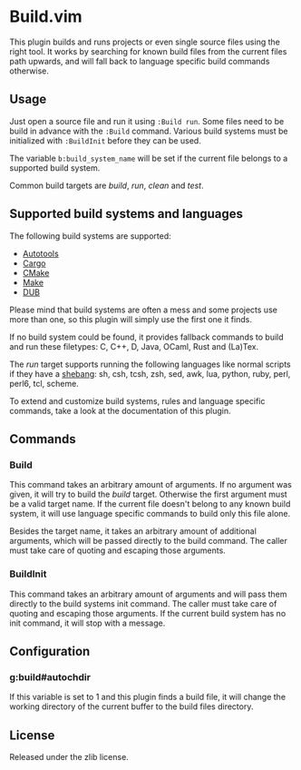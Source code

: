 # Build.vim

This plugin builds and runs projects or even single source files using the
right tool. It works by searching for known build files from the current
files path upwards, and will fall back to language specific build commands
otherwise.

## Usage

Just open a source file and run it using `:Build run`. Some files need to
be build in advance with the `:Build` command. Various build systems must
be initialized with `:BuildInit` before they can be used.

The variable `b:build_system_name` will be set if the current file belongs
to a supported build system.

Common build targets are _build_, _run_, _clean_ and _test_.

## Supported build systems and languages

The following build systems are supported:

  * [Autotools](http://www.gnu.org/software/autoconf/)
  * [Cargo](https://crates.io/)
  * [CMake](http://www.cmake.org/)
  * [Make](https://en.wikipedia.org/wiki/Make_(software))
  * [DUB](http://code.dlang.org/)

Please mind that build systems are often a mess and some projects use more
than one, so this plugin will simply use the first one it finds.

If no build system could be found, it provides fallback commands to build
and run these filetypes: C, C++, D, Java, OCaml, Rust and (La)Tex.

The _run_ target supports running the following languages like normal
scripts if they have a
[shebang](http://en.wikipedia.org/wiki/Shebang_(Unix)): sh, csh, tcsh, zsh,
sed, awk, lua, python, ruby, perl, perl6, tcl, scheme.

To extend and customize build systems, rules and language specific
commands, take a look at the documentation of this plugin.

## Commands

### Build

This command takes an arbitrary amount of arguments. If no argument was
given, it will try to build the _build_ target. Otherwise the first
argument must be a valid target name. If the current file doesn't belong to
any known build system, it will use language specific commands to build
only this file alone.

Besides the target name, it takes an arbitrary amount of additional
arguments, which will be passed directly to the build command. The caller
must take care of quoting and escaping those arguments.

### BuildInit

This command takes an arbitrary amount of arguments and will pass them
directly to the build systems init command. The caller must take care of
quoting and escaping those arguments. If the current build system has no
init command, it will stop with a message.

## Configuration

### g:build#autochdir

If this variable is set to 1 and this plugin finds a build file, it will
change the working directory of the current buffer to the build files
directory.

## License

Released under the zlib license.
